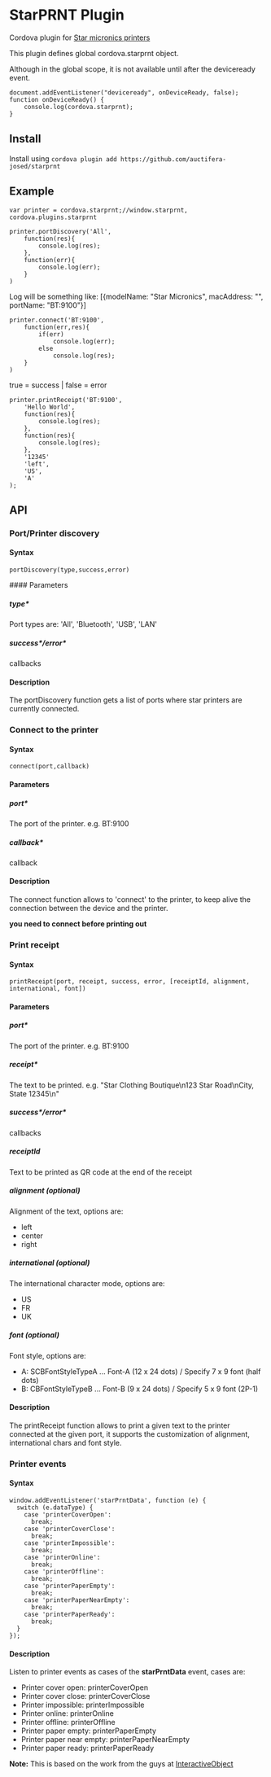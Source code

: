 # StarPRNT Plugin

Cordova plugin for [Star micronics printers](http://www.starmicronics.com/printer/home.aspx)

This plugin defines global cordova.starprnt object.

Although in the global scope, it is not available until after the deviceready event.
```
document.addEventListener("deviceready", onDeviceReady, false);
function onDeviceReady() {
    console.log(cordova.starprnt);
}
```

## Install

Install using `cordova plugin add https://github.com/auctifera-josed/starprnt`

## Example

`var printer = cordova.starprnt;//window.starprnt, cordova.plugins.starprnt`

```
printer.portDiscovery('All',
	function(res){
		console.log(res);
	},
	function(err){
		console.log(err);
	}
)
```
Log will be something like: [{modelName: "Star Micronics", macAddress: "", portName: "BT:9100"}]
```
printer.connect('BT:9100',
	function(err,res){
		if(err)
			console.log(err);
		else 
			console.log(res);
	}
)
```
true = success | false = error

```
printer.printReceipt('BT:9100',
	'Hello World',
	function(res){
		console.log(res);
	},
	function(res){
		console.log(res);
	},
	'12345'
	'left',
	'US',
	'A'
);
```

## API

### Port/Printer discovery

#### Syntax
`portDiscovery(type,success,error)`

#### Parameters
##### type*
Port types are: 'All', 'Bluetooth', 'USB', 'LAN'
##### success*/error*
callbacks

#### Description
The portDiscovery function gets a list of ports where star printers are currently connected.

### Connect to the printer 

#### Syntax
`connect(port,callback)`
#### Parameters

##### port*
The port of the printer. e.g. BT:9100
##### callback*
callback

#### Description
The connect function allows to 'connect' to the printer, to keep alive the connection between the device and the printer.

**you need to connect before printing out**

### Print receipt

#### Syntax
`printReceipt(port, receipt, success, error, [receiptId, alignment, international, font])`

#### Parameters

##### port*
The port of the printer. e.g. BT:9100

##### receipt*
The text to be printed. e.g. "Star Clothing Boutique\n123 Star Road\nCity, State 12345\n"

##### success*/error*
callbacks

##### receiptId
Text to be printed as QR code at the end of the receipt

##### alignment (optional)
Alignment of the text, options are:
- left
- center
- right

##### international (optional)
The international character mode, options are:
- US
- FR
- UK

##### font (optional)
Font style, options are:
- A: SCBFontStyleTypeA ... Font-A (12 x 24 dots) /
Specify 7 x 9 font (half dots)
- B: CBFontStyleTypeB ... Font-B (9 x 24 dots) / Specify 5 x 9 font (2P-1)

#### Description
The printReceipt function allows to print a given text to the printer connected at the given port, it supports the customization of alignment, international chars and font style. 

### Printer events

#### Syntax
```
window.addEventListener('starPrntData', function (e) {
  switch (e.dataType) {
    case 'printerCoverOpen':
      break;
    case 'printerCoverClose':
      break;
    case 'printerImpossible':
      break;
    case 'printerOnline':
      break;
    case 'printerOffline':
      break;
    case 'printerPaperEmpty':
      break;
    case 'printerPaperNearEmpty':
      break;
    case 'printerPaperReady':
      break;
  }
});
```

#### Description
Listen to printer events as cases of the **starPrntData** event, cases are:
- Printer cover open: printerCoverOpen
- Printer cover close: printerCoverClose
- Printer impossible: printerImpossible
- Printer online: printerOnline 
- Printer offline: printerOffline
- Printer paper empty: printerPaperEmpty
- Printer paper near empty: printerPaperNearEmpty
- Printer paper ready: printerPaperReady

**Note:** This is based on the work from the guys at [InteractiveObject](https://github.com/InteractiveObject/StarIOPlugin)



